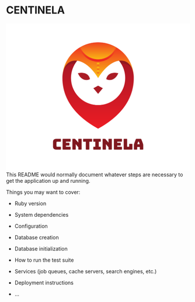 # CENTINELA
 <img src="https://github.com/richardrdz/Centinela/blob/master/FullColor_1280x1024_72dpi.png" alt="logo"> 
This README would normally document whatever steps are necessary to get the
application up and running.

Things you may want to cover:

* Ruby version

* System dependencies

* Configuration

* Database creation

* Database initialization

* How to run the test suite

* Services (job queues, cache servers, search engines, etc.)

* Deployment instructions

* ...
